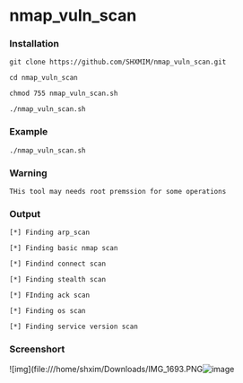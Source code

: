 # nmap_vuln_scan

### Installation

```
git clone https://github.com/SHXMIM/nmap_vuln_scan.git
```
```
cd nmap_vuln_scan
```
```
chmod 755 nmap_vuln_scan.sh
```
```
./nmap_vuln_scan.sh
``` 
### Example

```
./nmap_vuln_scan.sh 
```
### Warning

```
THis tool may needs root premssion for some operations
```
### Output
```
[*] Finding arp_scan

[*] Finding basic nmap scan

[*] Findind connect scan

[*] Finding stealth scan

[*] FInding ack scan

[*] Finding os scan

[*] Finding service version scan
```
### Screenshort
![img](file:///home/shxim/Downloads/IMG_1693.PNG![image](https://user-images.githubusercontent.com/89806110/132739492-f4b05434-22bd-44a3-a3ef-816293a15a0c.png)



